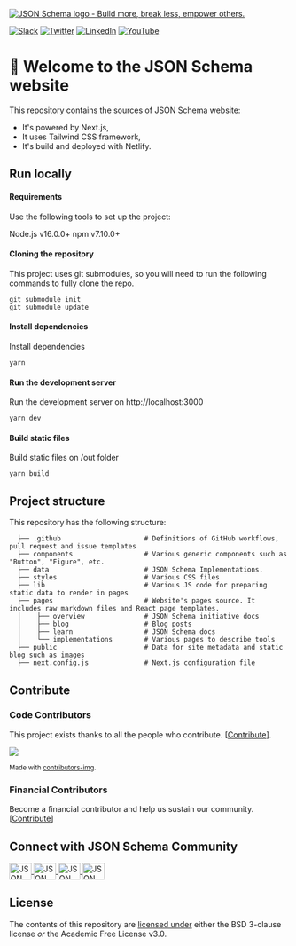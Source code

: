 [![JSON Schema logo - Build more, break less, empower others.](https://raw.githubusercontent.com/json-schema-org/.github/main/assets/json-schema-banner.png)](https://json-schema.org)

[![Slack](https://img.shields.io/static/v1?label=Slack&message=@json-schema&color=yellow)](https://json-schema.slack.com)
[![Twitter](https://img.shields.io/static/v1?label=Twitter&message=@jsonschema&color=9cf)](https://twitter.com/jsonschema)
[![LinkedIn](https://img.shields.io/static/v1?label=LinkedIn&message=@jsonschema&color=lightgray)](https://www.linkedin.com/company/jsonschema)
[![YouTube](https://img.shields.io/static/v1?label=Youtube&message=@JSONSchemaOrgOfficial&color=red)](https://www.youtube.com/@JSONSchemaOrgOfficial)

# 👋 Welcome to the JSON Schema website
This repository contains the sources of JSON Schema website:

* It's powered by Next.js,
* It uses Tailwind CSS framework,
* It's build and deployed with Netlify.

## Run locally

#### Requirements
Use the following tools to set up the project:

Node.js v16.0.0+
npm v7.10.0+

#### Cloning the repository
This project uses git submodules, so you will need to run the following commands to fully clone the repo.
```
git submodule init
git submodule update
```

#### Install dependencies

Install dependencies
```
yarn
```

#### Run the development server

Run the development server on http://localhost:3000
```
yarn dev
```

#### Build static files 

Build static files on /out folder
```
yarn build
```

## Project structure

This repository has the following structure:

<!-- If you make any changes in the project structure, remember to update it. -->

```text
  ├── .github                     # Definitions of GitHub workflows, pull request and issue templates
  ├── components                  # Various generic components such as "Button", "Figure", etc.
  ├── data                        # JSON Schema Implementations.
  ├── styles                      # Various CSS files
  ├── lib                         # Various JS code for preparing static data to render in pages
  ├── pages                       # Website's pages source. It includes raw markdown files and React page templates.
  │    ├── overview               # JSON Schema initiative docs
  │    ├── blog                   # Blog posts
  │    ├── learn                  # JSON Schema docs
  │    └── implementations        # Various pages to describe tools
  ├── public                      # Data for site metadata and static blog such as images
  ├── next.config.js              # Next.js configuration file

```

## Contribute

### Code Contributors

This project exists thanks to all the people who contribute. [[Contribute](CONTRIBUTING.md)].
<!-- Copy-paste in your Readme.md file -->

<a href = "https://github.com/json-schema-org/website/graphs/contributors">
  <img src = "https://contrib.rocks/image?repo=json-schema-org/website"/>
</a>

<sub>Made with [contributors-img](https://contrib.rocks).</sub>

### Financial Contributors

Become a financial contributor and help us sustain our community. [[Contribute](https://opencollective.com/json-schema/contribute)]

## Connect with JSON Schema Community

<p align="left">
    <a href="https://json-schema.slack.com/" target="blank">
      <img align="center" src="https://img.icons8.com/color/48/null/slack-new.png" alt="JSON Schema Slack" height="30" width="40" />
    </a>
    <a href="https://twitter.com/jsonschema" target="blank">
      <img align="center" src="https://raw.githubusercontent.com/rahuldkjain/github-profile-readme-generator/master/src/images/icons/Social/twitter.svg" alt="JSON Schema Twitter" height="30" width="40" />
    </a>
    <a href="https://www.linkedin.com/company/jsonschema" target="blank">
      <img align="center" src="https://raw.githubusercontent.com/rahuldkjain/github-profile-readme-generator/master/src/images/icons/Social/linked-in-alt.svg" alt="JSON Schema LinkedIn" height="30" width="40" />
    </a>
    <a href="https://www.youtube.com/@JSONSchemaOrgOfficial" target="blank">
      <img align="center" src="https://raw.githubusercontent.com/rahuldkjain/github-profile-readme-generator/master/src/images/icons/Social/youtube.svg" alt="JSON Schema YouTube" height="30" width="40" />
    </a>
</p>

## License
The contents of this repository are [licensed under](./LICENSE) either the BSD 3-clause license *or* the Academic Free License v3.0.

